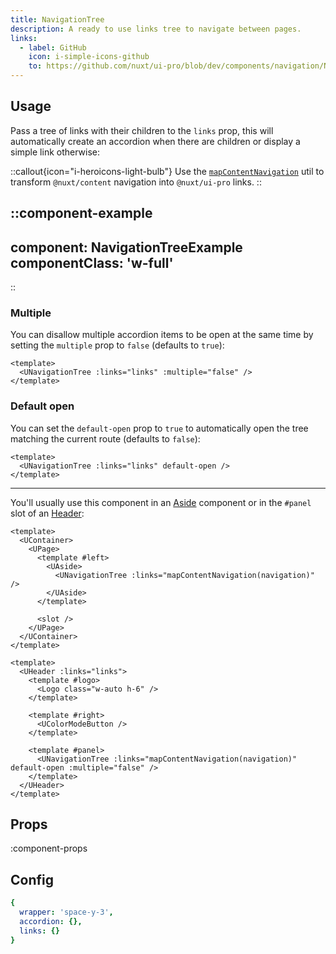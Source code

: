 ```yaml
---
title: NavigationTree
description: A ready to use links tree to navigate between pages.
links:
  - label: GitHub
    icon: i-simple-icons-github
    to: https://github.com/nuxt/ui-pro/blob/dev/components/navigation/NavigationTree.vue
---
```


## Usage

Pass a tree of links with their children to the `links` prop, this will automatically create an accordion when there are children or display a simple link otherwise:

::callout{icon="i-heroicons-light-bulb"}
Use the [`mapContentNavigation`](/pro/getting-started/content#mapcontentnavigation) util to transform `@nuxt/content` navigation into `@nuxt/ui-pro` links.
::

::component-example
---
component: NavigationTreeExample
componentClass: 'w-full'
---
::

### Multiple

You can disallow multiple accordion items to be open at the same time by setting the `multiple` prop to `false` (defaults to `true`):

```vue
<template>
  <UNavigationTree :links="links" :multiple="false" />
</template>
```

### Default open

You can set the `default-open` prop to `true` to automatically open the tree matching the current route (defaults to `false`):

```vue
<template>
  <UNavigationTree :links="links" default-open />
</template>
```

---

You'll usually use this component in an [Aside](/pro/components/aside) component or in the `#panel` slot of an [Header](/pro/components/header):

```vue [layouts/docs.vue]
<template>
  <UContainer>
    <UPage>
      <template #left>
        <UAside>
          <UNavigationTree :links="mapContentNavigation(navigation)" />
        </UAside>
      </template>

      <slot />
    </UPage>
  </UContainer>
</template>
```

```vue [components/Header.vue]
<template>
  <UHeader :links="links">
    <template #logo>
      <Logo class="w-auto h-6" />
    </template>

    <template #right>
      <UColorModeButton />
    </template>

    <template #panel>
      <UNavigationTree :links="mapContentNavigation(navigation)" default-open :multiple="false" />
    </template>
  </UHeader>
</template>
```

## Props

:component-props

## Config

```yml
{
  wrapper: 'space-y-3',
  accordion: {},
  links: {}
}
```
